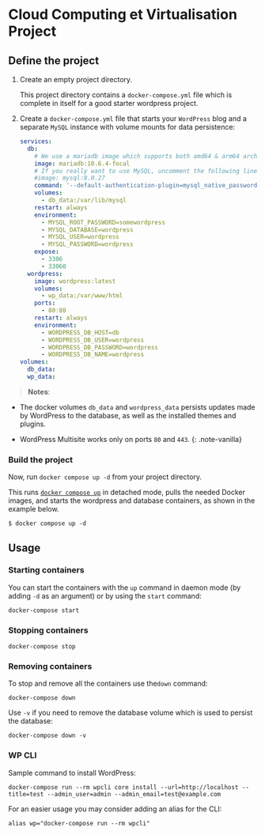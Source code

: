 # Cloud Computing et Virtualisation Project



## Define the project

1.  Create an empty project directory.

  
    This project directory contains a `docker-compose.yml` file which
    is complete in itself for a good starter wordpress project.



2.  Create a `docker-compose.yml` file that starts your
    `WordPress` blog and a separate `MySQL` instance with volume
    mounts for data persistence:

    ```yaml
    services:
      db:
        # We use a mariadb image which supports both amd64 & arm64 architecture
        image: mariadb:10.6.4-focal
        # If you really want to use MySQL, uncomment the following line
        #image: mysql:8.0.27
        command: '--default-authentication-plugin=mysql_native_password'
        volumes:
          - db_data:/var/lib/mysql
        restart: always
        environment:
          - MYSQL_ROOT_PASSWORD=somewordpress
          - MYSQL_DATABASE=wordpress
          - MYSQL_USER=wordpress
          - MYSQL_PASSWORD=wordpress
        expose:
          - 3306
          - 33060
      wordpress:
        image: wordpress:latest
        volumes:
          - wp_data:/var/www/html
        ports:
          - 80:80
        restart: always
        environment:
          - WORDPRESS_DB_HOST=db
          - WORDPRESS_DB_USER=wordpress
          - WORDPRESS_DB_PASSWORD=wordpress
          - WORDPRESS_DB_NAME=wordpress
    volumes:
      db_data:
      wp_data:
    ```

   > **Notes**:
   >
   * The docker volumes `db_data` and `wordpress_data` persists updates made by WordPress
   to the database, as well as the installed themes and plugins.
   >
   * WordPress Multisite works only on ports `80` and `443`.
   {: .note-vanilla}

### Build the project

Now, run `docker compose up -d` from your project directory.

This runs [`docker compose up`](https://docs.docker.com/engine/reference/commandline/compose_up/) in detached mode, pulls
the needed Docker images, and starts the wordpress and database containers, as shown in
the example below.

```console
$ docker compose up -d

```

## Usage

### Starting containers

You can start the containers with the `up` command in daemon mode (by adding `-d` as an argument) or by using the `start` command:

```
docker-compose start
```

### Stopping containers

```
docker-compose stop
```

### Removing containers

To stop and remove all the containers use the`down` command:

```
docker-compose down
```

Use `-v` if you need to remove the database volume which is used to persist the database:

```
docker-compose down -v
```


### WP CLI


Sample command to install WordPress:

```
docker-compose run --rm wpcli core install --url=http://localhost --title=test --admin_user=admin --admin_email=test@example.com
```


For an easier usage you may consider adding an alias for the CLI:

```
alias wp="docker-compose run --rm wpcli"
```



